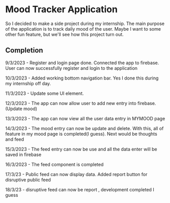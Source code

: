 # Mood Tracker Application

So I decided to make a side project during my internship. The main purpose of the application is to track daily mood of the user. Maybe I want to some other fun feature, but we'll see how this project turn out.

## Completion

9/3/2023 - Register and login page done. Connected the app to firebase. User can now successfully register and login to the application 

10/3/2023 - Added working bottom navigation bar. Yes I done this during my internship off day. 

11/3/2023 - Update some UI element.

12/3/2023 - The app can now allow user to add new entry into firebase.(Update mood)

13/3/2023 - The app can now view all the user data entry in MYMOOD page

14/3/2023 - The mood entry can now be update and delete. With this, all of feature in my  mood page is completed(I guess). Next would be thoughts and feed

15/3/2023 - The feed entry can now be use and all the data enter will be saved in firebase 

16/3/2023 - The feed component is completed 

17/3/23 - Public feed can now display data. Added report button for disruptive public feed

18/3/23 - disruptive feed can now be report , development completed I guess 